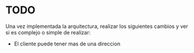 # TODO

Una vez implementada la arquitectura, realizar los siguientes cambios y ver si es complejo o simple de realizar:

- El cliente puede tener mas de una direccion
